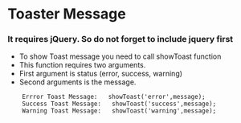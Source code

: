 # Toaster Message

### It requires jQuery. So do not forget to include jquery first

- To show Toast message you need to call showToast function
- This function requires two arguments.
- First argument is status (error, success, warning)
- Second arguments is the message.

``` 
    Errror Toast Message:   showToast('error',message); 
    Success Toast Message:   showToast('success',message); 
    Warning Toast Message:   showToast('warning',message); 
```